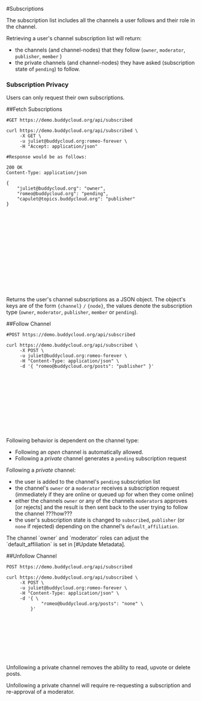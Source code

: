 #Subscriptions

The subscription list includes all the channels a user follows and their role in the channel. 

Retrieving a user's channel subscription list will return:

* the channels (and channel-nodes) that they follow (`owner`, `moderator`, `publisher`, `member` )
* the private channels (and channel-nodes) they have asked (subscription state of `pending`) to follow.

### Subscription Privacy

Users can only request their own subscriptions.

##Fetch Subscriptions

```shell
#GET https://demo.buddycloud.org/api/subscribed

curl https://demo.buddycloud.org/api/subscribed \
     -X GET \
     -u juliet@buddycloud.org:romeo-forever \
     -H "Accept: application/json"

#Response would be as follows:

200 OK
Content-Type: application/json

{
    "juliet@buddycloud.org": "owner",
    "romeo@buddycloud.org": "pending",
    "capulet@topics.buddycloud.org": "publisher"
}
```

```javascript

















```

Returns the user's channel subscriptions as a JSON object. The object's keys are of the form `{channel}` `/` `{node}`, the values denote the subscription type (`owner`, `moderator`, `publisher`, `member` or `pending`).

##Follow Channel

```shell
#POST https://demo.buddycloud.org/api/subscribed

curl https://demo.buddycloud.org/api/subscribed \
     -X POST \
     -u juliet@buddycloud.org:romeo-forever \
     -H "Content-Type: application/json" \
     -d '{ "romeo@buddycloud.org/posts": "publisher" }'




```

```javascript










```
Following behavior is dependent on the channel type:

* Following an _open_ channel is automatically allowed.
* Following a _private_ channel generates a `pending` subscription request

Following a _private_ channel:

* the user is added to the channel's `pending` subscription list
* the channel's `owner` or a `moderator` receives a subscription request (immediately if they are online or queued up for when they come online)
* either the channels `owner` or any of the channels `moderator`s approves [or rejects] and the result is then sent back to the user trying to follow the channel ???how???
* the user's subscription state is changed to `subscribed`, `publisher` (or `none` if rejected) depending on the channel's `default_affiliation`. 

<aside>The channel `owner` and `moderator` roles can adjust the `default_affiliation` is set in [#Update Metadata].</aside>


##Unfollow Channel

```shell
POST https://demo.buddycloud.org/api/subscribed

curl https://demo.buddycloud.org/api/subscribed \
     -X POST \
     -u juliet@buddycloud.org:romeo-forever \
     -H "Content-Type: application/json" \
     -d '{ \
             "romeo@buddycloud.org/posts": "none" \
         }'

```

```javascript










```

Unfollowing a private channel removes the ability to read, upvote or delete posts. 

Unfollowing a private channel will require re-requesting a subscription and re-approval of a moderator. 
